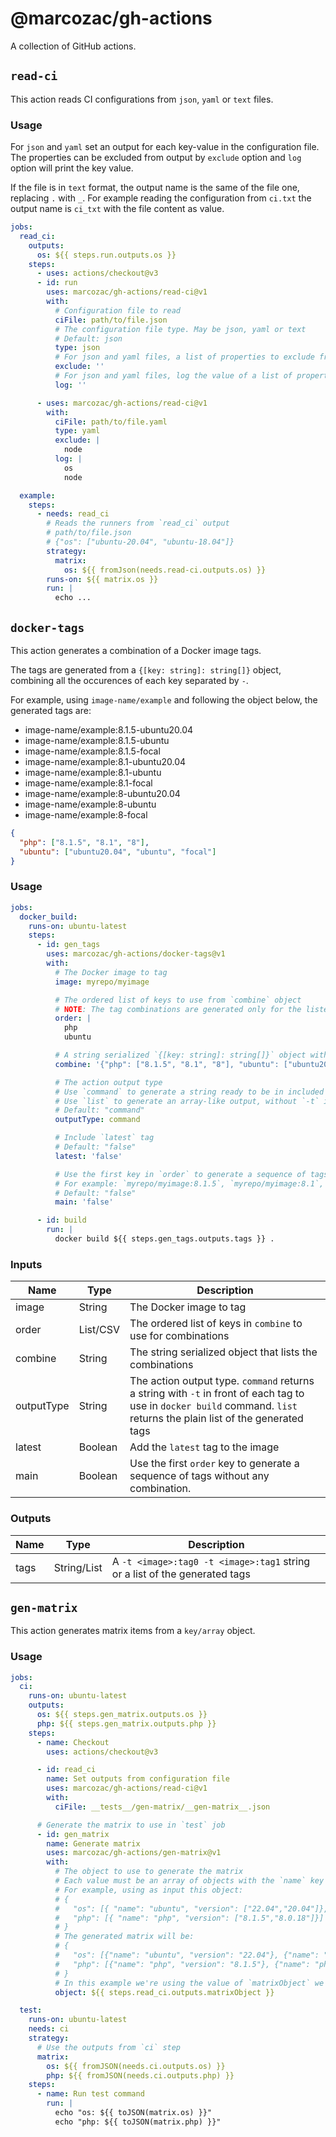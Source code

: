 # @marcozac/gh-actions

A collection of GitHub actions.

## `read-ci`

This action reads CI configurations from `json`, `yaml` or `text` files.

### Usage

For `json` and `yaml` set an output for each key-value in the configuration file. The properties can be excluded from output by `exclude` option and `log` option will print the key value.

If the file is in `text` format, the output name is the same of the file one, replacing `.` with `_`. For example reading the configuration from `ci.txt` the output name is `ci_txt` with the file content as value.

```yaml
jobs:
  read_ci:
    outputs:
      os: ${{ steps.run.outputs.os }}
    steps:
      - uses: actions/checkout@v3
      - id: run
        uses: marcozac/gh-actions/read-ci@v1
        with:
          # Configuration file to read
          ciFile: path/to/file.json
          # The configuration file type. May be json, yaml or text
          # Default: json
          type: json
          # For json and yaml files, a list of properties to exclude from output
          exclude: ''
          # For json and yaml files, log the value of a list of properties
          log: ''

      - uses: marcozac/gh-actions/read-ci@v1
        with:
          ciFile: path/to/file.yaml
          type: yaml
          exclude: |
            node
          log: |
            os
            node

  example:
    steps:
      - needs: read_ci
        # Reads the runners from `read_ci` output
        # path/to/file.json
        # {"os": ["ubuntu-20.04", "ubuntu-18.04"]}
        strategy:
          matrix:
            os: ${{ fromJson(needs.read-ci.outputs.os) }}
        runs-on: ${{ matrix.os }}
        run: |
          echo ...
```

## `docker-tags`

This action generates a combination of a Docker image tags.

The tags are generated from a `{[key: string]: string[]}` object, combining all the occurences of each key separated by `-`.

For example, using `image-name/example` and following the object below, the generated tags are:

- image-name/example:8.1.5-ubuntu20.04
- image-name/example:8.1.5-ubuntu
- image-name/example:8.1.5-focal
- image-name/example:8.1-ubuntu20.04
- image-name/example:8.1-ubuntu
- image-name/example:8.1-focal
- image-name/example:8-ubuntu20.04
- image-name/example:8-ubuntu
- image-name/example:8-focal

```json
{
  "php": ["8.1.5", "8.1", "8"],
  "ubuntu": ["ubuntu20.04", "ubuntu", "focal"]
}
```

### Usage

```yaml
jobs:
  docker_build:
    runs-on: ubuntu-latest
    steps:
      - id: gen_tags
        uses: marcozac/gh-actions/docker-tags@v1
        with:
          # The Docker image to tag
          image: myrepo/myimage

          # The ordered list of keys to use from `combine` object
          # NOTE: The tag combinations are generated only for the listed keys in the order they appear
          order: |
            php
            ubuntu

          # A string serialized `{[key: string]: string[]}` object with the items to combine
          combine: '{"php": ["8.1.5", "8.1", "8"], "ubuntu": ["ubuntu20.04", "ubuntu", "focal"]}'

          # The action output type
          # Use `command` to generate a string ready to be in included in `docker build` command. E.g. `-t myrepo/myimage:8.1.5 -t myrepo/myimage:8.1`
          # Use `list` to generate an array-like output, without `-t` in front of each tag. E.g. [\"myrepo/myimage:8.1.5\", \"myrepo/myimage:8.1\"]
          # Default: "command"
          outputType: command

          # Include `latest` tag
          # Default: "false"
          latest: 'false'

          # Use the first key in `order` to generate a sequence of tags without combinations
          # For example: `myrepo/myimage:8.1.5`, `myrepo/myimage:8.1`, `myrepo/myimage:8`
          # Default: "false"
          main: 'false'

      - id: build
        run: |
          docker build ${{ steps.gen_tags.outputs.tags }} .
```

### Inputs

| Name       | Type     | Description                                                                                                                                                             |
| ---------- | -------- | ----------------------------------------------------------------------------------------------------------------------------------------------------------------------- |
| image      | String   | The Docker image to tag                                                                                                                                                 |
| order      | List/CSV | The ordered list of keys in `combine` to use for combinations                                                                                                           |
| combine    | String   | The string serialized object that lists the combinations                                                                                                                |
| outputType | String   | The action output type. `command` returns a string with `-t` in front of each tag to use in `docker build` command. `list` returns the plain list of the generated tags |
| latest     | Boolean  | Add the `latest` tag to the image                                                                                                                                       |
| main       | Boolean  | Use the first `order` key to generate a sequence of tags without any combination.                                                                                       |

### Outputs

| Name | Type        | Description                                                                |
| ---- | ----------- | -------------------------------------------------------------------------- |
| tags | String/List | A `-t <image>:tag0 -t <image>:tag1` string or a list of the generated tags |

## `gen-matrix`

This action generates matrix items from a `key/array` object.

### Usage

```yaml
jobs:
  ci:
    runs-on: ubuntu-latest
    outputs:
      os: ${{ steps.gen_matrix.outputs.os }}
      php: ${{ steps.gen_matrix.outputs.php }}
    steps:
      - name: Checkout
        uses: actions/checkout@v3

      - id: read_ci
        name: Set outputs from configuration file
        uses: marcozac/gh-actions/read-ci@v1
        with:
          ciFile: __tests__/gen-matrix/__gen-matrix__.json

      # Generate the matrix to use in `test` job
      - id: gen_matrix
        name: Generate matrix
        uses: marcozac/gh-actions/gen-matrix@v1
        with:
          # The object to use to generate the matrix
          # Each value must be an array of objects with the `name` key set to a `string` value and all the others as the arrays used to generate the combinations.
          # For example, using as input this object:
          # {
          #   "os": [{ "name": "ubuntu", "version": ["22.04","20.04"]}, { "name": "alpine", "version": ["3.15.4"]}],
          #   "php": [{ "name": "php", "version": ["8.1.5","8.0.18"]}]
          # }
          # The generated matrix will be:
          # {
          #   "os": [{"name": "ubuntu", "version": "22.04"}, {"name": "ubuntu", "version": "20.04"}, {"name": "alpine", "version": "3.15.4"}],
          #   "php": [{"name": "php", "version": "8.1.5"}, {"name": "php", "version": "8.0.18"}]
          # }
          # In this example we're using the value of `matrixObject` we read from `__tests__/gen-matrix/__gen-matrix__.json` file.
          object: ${{ steps.read_ci.outputs.matrixObject }}

  test:
    runs-on: ubuntu-latest
    needs: ci
    strategy:
      # Use the outputs from `ci` step
      matrix:
        os: ${{ fromJSON(needs.ci.outputs.os) }}
        php: ${{ fromJSON(needs.ci.outputs.php) }}
    steps:
      - name: Run test command
        run: |
          echo "os: ${{ toJSON(matrix.os) }}"
          echo "php: ${{ toJSON(matrix.php) }}"
```
